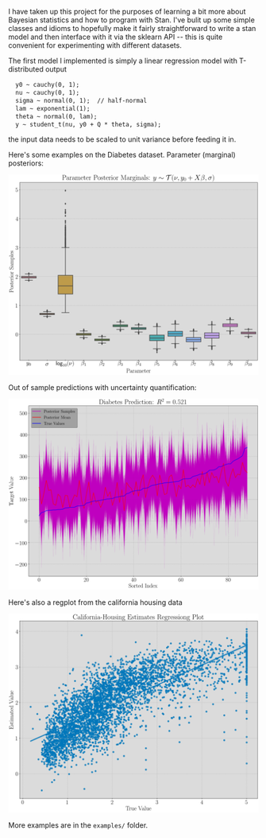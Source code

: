 I have taken up this project for the purposes of learning a bit more
about Bayesian statistics and how to program with Stan.  I've bulit up
some simple classes and idioms to hopefully make it fairly
straightforward to write a stan model and then interface with it via
the sklearn API -- this is quite convenient for experimenting with
different datasets.

The first model I implemented is simply a linear regression model with
T-distributed output

```
  y0 ~ cauchy(0, 1);
  nu ~ cauchy(0, 1);
  sigma ~ normal(0, 1);  // half-normal
  lam ~ exponential(1);
  theta ~ normal(0, lam);
  y ~ student_t(nu, y0 + Q * theta, sigma);
```

the input data needs to be scaled to unit variance before feeding it
in.

Here's some examples on the Diabetes dataset.  Parameter (marginal)
posteriors:

![alt tag](https://github.com/RJTK/stan-learn/blob/master/figures/Diabetes_params.png)

Out of sample predictions with uncertainty quantification:

![alt tag](https://github.com/RJTK/stan-learn/blob/master/figures/Diabetes_pred.png)

Here's also a regplot from the california housing data

![alt tag](https://github.com/RJTK/stan-learn/blob/master/figures/California-Housing_pred_regplot.png)

More examples are in the `examples/` folder.
